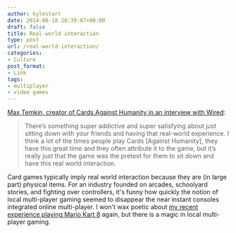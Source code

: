 ```yaml
---
author: kylestarr
date: 2014-06-18 20:39:07+00:00
draft: false
title: Real-world interaction
type: post
url: /real-world-interaction/
categories:
- Culture
post_format:
- Link
tags:
- multiplayer
- video games
---
```


[Max Temkin, creator of Cards Against Humanity in an interview with Wired](http://www.wired.com/2014/06/gaming-on-the-couch/):


<blockquote>There’s something super addictive and super satisfying about just sitting down with your friends and having that real-world experience. I think a lot of the times people play Cards [Against Humanity], they have this great time and they often attribute it to the game, but it’s really just that the game was the pretext for them to sit down and have this real world interaction.</blockquote>


Card games typically imply real world interaction because they are (in large part) physical items. For an industry founded on arcades, schoolyard stories, and fighting over controllers, it's funny how quickly the notion of local multi-player gaming seemed to disappear the near instant consoles integrated online multi-player. I won't wax poetic about [my recent experience playing Mario Kart 8](http://tsogaming.com/2014/06/01/hail-mary-o/) again, but there is a magic in local multi-player gaming.
